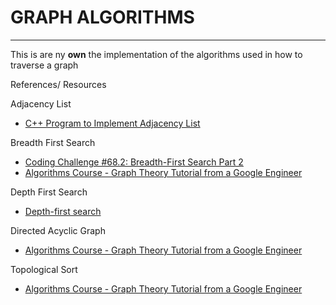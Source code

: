 # GRAPH ALGORITHMS
---

This is are ny **own** the implementation of the algorithms used in how to traverse a graph

References/ Resources

Adjacency List
  - [C++ Program to Implement Adjacency List](https://www.tutorialspoint.com/cplusplus-program-to-implement-adjacency-list)

Breadth First Search
  - [Coding Challenge #68.2: Breadth-First Search Part 2](https://www.youtube.com/watch?v=-he67EEM6z0&t=861s)
  - [Algorithms Course - Graph Theory Tutorial from a Google Engineer](https://www.youtube.com/watch?v=09_LlHjoEiY&t=1938s)

Depth First Search
  - [Depth-first search](https://en.wikipedia.org/wiki/Depth-first_search#:~:text=Depth%2Dfirst%20search%20(DFS),along%20each%20branch%20before%20backtracking.)

Directed Acyclic Graph
  -  [Algorithms Course - Graph Theory Tutorial from a Google Engineer](https://www.youtube.com/watch?v=09_LlHjoEiY&t=1938s)

Topological Sort
  - [Algorithms Course - Graph Theory Tutorial from a Google Engineer](https://www.youtube.com/watch?v=09_LlHjoEiY&t=1938s)